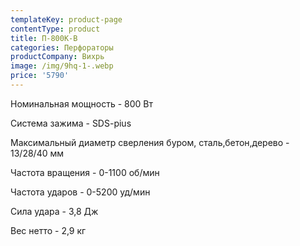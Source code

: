 ```yaml
---
templateKey: product-page
contentType: product
title: П-800К-В
categories: Перфораторы
productCompany: Вихрь
image: /img/9hq-1-.webp
price: '5790'
---
```

Номинальная мощность - 800 Вт

Система зажима - SDS-pius

Максимальный диаметр сверления буром, сталь,бетон,дерево - 13/28/40 мм

Частота вращения - 0-1100 об/мин

Частота ударов - 0-5200 уд/мин

Сила удара - 3,8 Дж

Вес нетто - 2,9 кг
